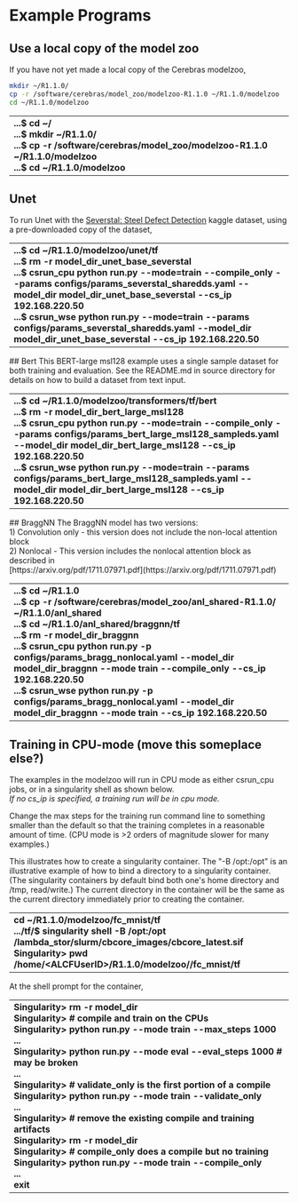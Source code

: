 # Example Programs

## Use a local copy of the model zoo
If you have not yet made a local copy of the Cerebras modelzoo,

```bash
mkdir ~/R1.1.0/
cp -r /software/cerebras/model_zoo/modelzoo-R1.1.0 ~/R1.1.0/modelzoo
cd ~/R1.1.0/modelzoo
```

<table>
<tbody>
<tr class="odd">
<td><strong>
...$ cd ~/<br />
...$ mkdir ~/R1.1.0/<br />
...$ cp -r /software/cerebras/model_zoo/modelzoo-R1.1.0 ~/R1.1.0/modelzoo</br>
...$ cd ~/R1.1.0/modelzoo<br />
</tr>
</tbody>
</table>

## Unet
To run Unet with the <a href="https://www.kaggle.com/c/severstal-steel-defect-detection">Severstal: Steel Defect Detection</a> kaggle dataset, using a pre-downloaded copy of the dataset,
<table>
<tbody>
<tr class="odd">
<td>
<strong>
...$ cd ~/R1.1.0/modelzoo/unet/tf<br>
...$ rm -r model_dir_unet_base_severstal<br>
...$ csrun_cpu python run.py --mode=train --compile_only --params configs/params_severstal_sharedds.yaml --model_dir model_dir_unet_base_severstal --cs_ip 192.168.220.50<br>
...$ csrun_wse python run.py --mode=train --params configs/params_severstal_sharedds.yaml --model_dir model_dir_unet_base_severstal --cs_ip 192.168.220.50<br>
</strong>
</td>
</tr>
</tbody>
</table>
## Bert
This BERT-large msl128 example uses a single sample dataset for both training and evaluation. See the README.md in source directory for details on how to build a dataset from text input.
<table>
<tbody>
<tr class="odd">
<td>
<strong>
...$ cd ~/R1.1.0/modelzoo/transformers/tf/bert<br>
...$ rm -r model_dir_bert_large_msl128<br>
...$ csrun_cpu python run.py --mode=train --compile_only --params configs/params_bert_large_msl128_sampleds.yaml --model_dir model_dir_bert_large_msl128 --cs_ip 192.168.220.50<br>
...$ csrun_wse python run.py --mode=train --params configs/params_bert_large_msl128_sampleds.yaml --model_dir model_dir_bert_large_msl128 --cs_ip 192.168.220.50<br>
</strong>
</td>
</tr>
</tbody>
</table>
## BraggNN
The BraggNN model has two versions:<br>
1) Convolution only - this version does not include the non-local attention block<br>
2) Nonlocal - This version includes the nonlocal attention block as described in  <br>
[https://arxiv.org/pdf/1711.07971.pdf](https://arxiv.org/pdf/1711.07971.pdf)
<table>
<tbody>
<tr class="odd">
<td>
<strong>
...$ cd ~/R1.1.0<br>
...$ cp -r /software/cerebras/model_zoo/anl_shared-R1.1.0/ ~/R1.1.0/anl_shared<br>
...$ cd ~/R1.1.0/anl_shared/braggnn/tf<br>
...$ rm -r model_dir_braggnn<br>
...$ csrun_cpu python run.py -p configs/params_bragg_nonlocal.yaml --model_dir model_dir_braggnn --mode train --compile_only --cs_ip 192.168.220.50 <br>
...$ csrun_wse python run.py -p configs/params_bragg_nonlocal.yaml --model_dir model_dir_braggnn --mode train --cs_ip 192.168.220.50<br>
</strong>
</td>
</tr>
</tbody>
</table>

## Training in CPU-mode (move this someplace else?)

The examples in the modelzoo<!--- [TODO And PyTorch?]--> will run in CPU mode as either csrun_cpu jobs, or in a singularity shell as shown below.<br>
<i>If no cs_ip is specified, a training run will be in cpu mode. </i>

Change the max steps for the training run command line to something smaller than the default so that the training completes in a reasonable amount of time. (CPU mode is &gt;2 orders of magnitude slower for many examples.)

This illustrates how to create a singularity container.
The "-B /opt:/opt" is an illustrative example of how to bind a directory to a singularity container. (The singularity containers by default bind both one's home directory and /tmp, read/write.)
The current directory in the container will be the same as the current directory immediately prior to creating the container.
<table>
<tbody>
<tr class="odd">
<td><strong>cd ~/R1.1.0/modelzoo/fc_mnist/tf<br />
.../tf/$ singularity shell -B /opt:/opt /lambda_stor/slurm/cbcore_images/cbcore_latest.sif<br />
Singularity&gt; pwd<br />
/home/&lt;ALCFUserID&gt;/R1.1.0/modelzoo//fc_mnist/tf
</strong></td>
</tr>
</tbody>
</table>

At the shell prompt for the container, 
<table>
<tbody>
<tr class="odd">
<td><strong>
Singularity&gt; rm -r model_dir<br />
Singularity&gt; # compile and train on the CPUs<br />
Singularity&gt; python run.py --mode train --max_steps 1000<br />
...<br />
Singularity&gt; python run.py --mode eval --eval_steps 1000 # may be broken<br />
...<br />
Singularity&gt; # validate_only is the first portion of a compile<br />
Singularity&gt; python run.py --mode train --validate_only<br />
...<br />
Singularity&gt; # remove the existing compile and training artifacts<br />
Singularity&gt; rm -r model_dir<br />
Singularity&gt; # compile_only does a compile but no training<br />
Singularity&gt; python run.py --mode train --compile_only<br />
...<br />
exit</strong></td>
</tr>
</tbody>
</table>

